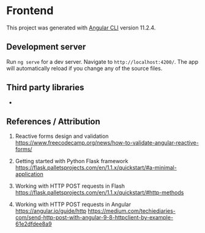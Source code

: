 # Frontend

This project was generated with [Angular CLI](https://github.com/angular/angular-cli) version 11.2.4.

## Development server

Run `ng serve` for a dev server. Navigate to `http://localhost:4200/`. The app will automatically reload if you change any of the source files.

## Third party libraries

- 

## References / Attribution

1. Reactive forms design and validation
    https://www.freecodecamp.org/news/how-to-validate-angular-reactive-forms/

2. Getting started with Python Flask framework
    https://flask.palletsprojects.com/en/1.1.x/quickstart/#a-minimal-application

3. Working with HTTP POST requests in Flash
    https://flask.palletsprojects.com/en/1.1.x/quickstart/#http-methods

4. Working with HTTP POST requests in Angular
    https://angular.io/guide/http
    https://medium.com/techiediaries-com/send-http-post-with-angular-9-8-httpclient-by-example-61e2dfdee8a9
    

